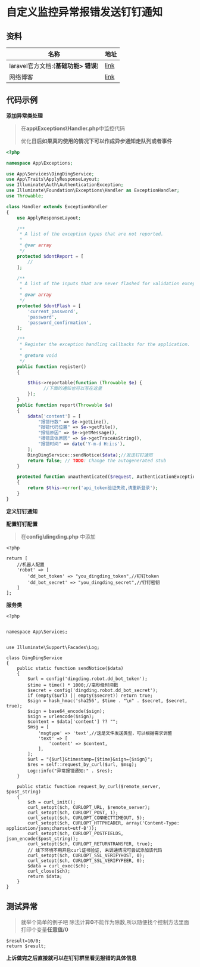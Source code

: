 # 自定义监控异常报错发送钉钉通知

## 资料

| 名称                                 | 地址                                                         |
| ------------------------------------ | ------------------------------------------------------------ |
| laravel官方文档:(**基础功能> 错误**) | [link](https://learnku.com/docs/laravel/8.x/errors/9375)     |
| 网络博客                             | [link](https://blog.csdn.net/haibo0668/article/details/125236649) |



## 代码示例

**添加异常类处理**

> 在**app\Exceptions\Handler.php**中监控代码
>
> 优化**日后如果真的使用的情况下可以作成异步通知走队列或者事件**

```php
<?php

namespace App\Exceptions;

use App\Services\DingDingService;
use App\Traits\ApplyResponseLayout;
use Illuminate\Auth\AuthenticationException;
use Illuminate\Foundation\Exceptions\Handler as ExceptionHandler;
use Throwable;

class Handler extends ExceptionHandler
{
    use ApplyResponseLayout;

    /**
     * A list of the exception types that are not reported.
     *
     * @var array
     */
    protected $dontReport = [
        //
    ];

    /**
     * A list of the inputs that are never flashed for validation exceptions.
     *
     * @var array
     */
    protected $dontFlash = [
        'current_password',
        'password',
        'password_confirmation',
    ];

    /**
     * Register the exception handling callbacks for the application.
     *
     * @return void
     */
    public function register()
    {

        $this->reportable(function (Throwable $e) {
              //下面的通知也可以写在这里
        });
    }
    public function report(Throwable $e)
    {
        $data['content'] = [
            "报错行数" => $e->getLine(),
            "报错代码位置" => $e->getFile(),
            "报错原因" => $e->getMessage(),
            "报错具体原因" => $e->getTraceAsString(),
            "报错时间" => date('Y-m-d H:i:s'),
        ];
        DingDingService::sendNotice($data);//发送钉钉通知
        return false; // TODO: Change the autogenerated stub
    }

    protected function unauthenticated($request, AuthenticationException $exception)
    {
        return $this->error('api_token验证失败,请重新登录');
    }
}

```

**定义钉钉通知**

**配置钉钉配置**

> 在**config\dingding.php** 中添加

```shell
<?php

return [
    //机器人配置
    'robot' => [
        'dd_bot_token' => "you_dingding_token",//钉钉token
        'dd_bot_secret' => "you_dingding_secret",//钉钉密钥
    ]
];
```

**服务类**

```shell
<?php


namespace App\Services;


use Illuminate\Support\Facades\Log;

class DingDingService
{
    public static function sendNotice($data)
    {
        $url = config('dingding.robot.dd_bot_token');
        $time = time() * 1000;//毫秒级时间戳
        $secret = config('dingding.robot.dd_bot_secret');
        if (empty($url) || empty($secret)) return true;
        $sign = hash_hmac('sha256', $time . "\n" . $secret, $secret, true);
        $sign = base64_encode($sign);
        $sign = urlencode($sign);
        $content = $data['content'] ?? "";
        $msg = [
            'msgtype' => 'text',//这是文件发送类型，可以根据需求调整
            'text' => [
                'content' => $content,
            ],
        ];
        $url = "{$url}&timestamp={$time}&sign={$sign}";
        $res = self::request_by_curl($url, $msg);
        Log::info("异常报错通知:" . $res);
    }

    public static function request_by_curl($remote_server, $post_string)
    {
        $ch = curl_init();
        curl_setopt($ch, CURLOPT_URL, $remote_server);
        curl_setopt($ch, CURLOPT_POST, 1);
        curl_setopt($ch, CURLOPT_CONNECTTIMEOUT, 5);
        curl_setopt($ch, CURLOPT_HTTPHEADER, array('Content-Type: application/json;charset=utf-8'));
        curl_setopt($ch, CURLOPT_POSTFIELDS, json_encode($post_string));
        curl_setopt($ch, CURLOPT_RETURNTRANSFER, true);
        // 线下环境不用开启curl证书验证, 未调通情况可尝试添加该代码
        curl_setopt($ch, CURLOPT_SSL_VERIFYHOST, 0);
        curl_setopt($ch, CURLOPT_SSL_VERIFYPEER, 0);
        $data = curl_exec($ch);
        curl_close($ch);
        return $data;
    }
}

```

## 测试异常

> 就举个简单的例子吧 除法计算**0**不能作为除数,所以随便找个控制方法里面打印个变量**任意值/0**

````shell
$result=10/0;
return $result;
````

**上诉做完之后直接就可以在钉钉群里看见报错的具体信息**